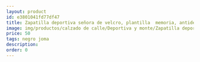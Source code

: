 ```yaml
---
layout: product
id: e3801041fd77df47
title: Zapatilla deportiva señora de velcro, plantilla  memoria, antideslizante 
image: img/productos/calzado de calle/Deportiva y monte/Zapatilla deportiva señora de velcro, plantilla  memoria, antideslizante =50=negro joma.webp
price: 50
tags: negro joma
description: 
order: 0
---
```

